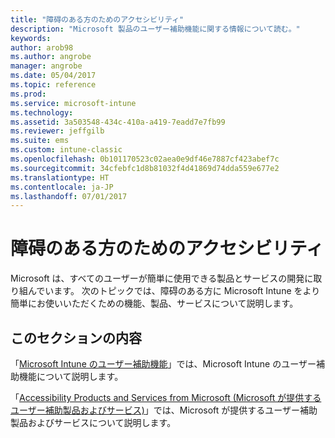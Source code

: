 ```yaml
---
title: "障碍のある方のためのアクセシビリティ"
description: "Microsoft 製品のユーザー補助機能に関する情報について読む。"
keywords: 
author: arob98
ms.author: angrobe
manager: angrobe
ms.date: 05/04/2017
ms.topic: reference
ms.prod: 
ms.service: microsoft-intune
ms.technology: 
ms.assetid: 3a503548-434c-410a-a419-7eadd7e7fb99
ms.reviewer: jeffgilb
ms.suite: ems
ms.custom: intune-classic
ms.openlocfilehash: 0b101170523c02aea0e9df46e7887cf423abef7c
ms.sourcegitcommit: 34cfebfc1d8b81032f4d41869d74dda559e677e2
ms.translationtype: HT
ms.contentlocale: ja-JP
ms.lasthandoff: 07/01/2017
---
```

# <a name="accessibility-for-people-with-disabilities"></a>障碍のある方のためのアクセシビリティ
Microsoft は、すべてのユーザーが簡単に使用できる製品とサービスの開発に取り組んでいます。 次のトピックでは、障碍のある方に Microsoft Intune をより簡単にお使いいただくための機能、製品、サービスについて説明します。

## <a name="in-this-section"></a>このセクションの内容
「[Microsoft Intune のユーザー補助機能](accessibility-features-of-microsoft-intune.md)」では、Microsoft Intune のユーザー補助機能について説明します。

「[Accessibility Products and Services from Microsoft (Microsoft が提供するユーザー補助製品およびサービス)](accessibility-products-and-services-from-microsoft.md)」では、Microsoft が提供するユーザー補助製品およびサービスについて説明します。
